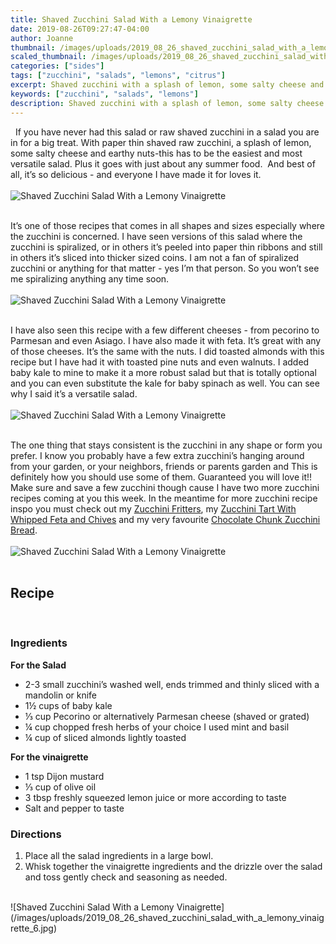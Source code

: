 ```yaml
---
title: Shaved Zucchini Salad With a Lemony Vinaigrette
date: 2019-08-26T09:27:47-04:00
author: Joanne
thumbnail: /images/uploads/2019_08_26_shaved_zucchini_salad_with_a_lemony_vinaigrette_1.jpg
scaled_thumbnail: /images/uploads/2019_08_26_shaved_zucchini_salad_with_a_lemony_vinaigrette_0.jpg
categories: ["sides"]
tags: ["zucchini", "salads", "lemons", "citrus"]
excerpt: Shaved zucchini with a splash of lemon, some salty cheese and earthy nuts - a simple Summer salad
keywords: ["zucchini", "salads", "lemons"]
description: Shaved zucchini with a splash of lemon, some salty cheese and earthy nuts - a simple Summer salad
---
```

 
If you have never had this salad or raw shaved zucchini in a salad you are in for a big treat. With paper thin shaved raw zucchini, a splash of lemon, some salty cheese and earthy nuts-this has to be the easiest and most versatile salad. Plus it goes with just about any summer food.  And best of all, it’s so delicious - and everyone I have made it for loves it. 
</br>
</br>
![Shaved Zucchini Salad With a Lemony Vinaigrette](/images/uploads/2019_08_26_shaved_zucchini_salad_with_a_lemony_vinaigrette_2.jpg)
</br>
</br>

It’s one of those recipes that comes in all shapes and sizes especially where the zucchini is concerned. I have seen versions of this salad where the zucchini is spiralized, or in others it’s peeled into paper thin ribbons and still in others it’s sliced into thicker sized coins. I am not a fan of spiralized zucchini or anything for that matter - yes I’m that person. So you won’t see me spiralizing anything any time soon.  
</br>
</br>
![Shaved Zucchini Salad With a Lemony Vinaigrette](/images/uploads/2019_08_26_shaved_zucchini_salad_with_a_lemony_vinaigrette_3.jpg)
</br>
</br>

I have also seen this recipe with a few different cheeses - from pecorino to Parmesan and even Asiago. I have also made it with feta. It’s great with any of those cheeses. It’s the same with the nuts. I did toasted almonds with this recipe but I have had it with toasted pine nuts and even walnuts. I added baby kale to mine to make it a more robust salad but that is totally optional and you can even substitute the kale for baby spinach as well. You can see why I said it’s a versatile salad. 
</br>
</br>
![Shaved Zucchini Salad With a Lemony Vinaigrette](/images/uploads/2019_08_26_shaved_zucchini_salad_with_a_lemony_vinaigrette_4.jpg)
</br>
</br>

The one thing that stays consistent is the zucchini in any shape or form you prefer. I know you probably have a few extra zucchini’s hanging around from your garden, or your neighbors, friends or parents garden and This is definitely how you should use some of them. Guaranteed you will love it!! Make sure and save a few zucchini though cause I have two more zucchini recipes coming at you this week. In the meantime for more zucchini recipe inspo you must check out my [Zucchini Fritters](https://www.oliveandmango.com/zucchini-fritters/), my [Zucchini Tart With Whipped Feta and Chives](https://www.oliveandmango.com/zucchini-tart-with-whipped-feta-and-chives/) and my very favourite [Chocolate Chunk Zucchini Bread](https://www.oliveandmango.com/chocolate-chunk-zucchini-bread/). 
</br>
</br>
![Shaved Zucchini Salad With a Lemony Vinaigrette](/images/uploads/2019_08_26_shaved_zucchini_salad_with_a_lemony_vinaigrette_5.jpg)
</br>
</br>

## Recipe
</br>

### Ingredients

__For the Salad__

* <span itemprop="ingredients">2-3 small zucchini’s washed well, ends trimmed and thinly sliced with a mandolin or knife </span>
* <span itemprop="ingredients">1&frac12; cups of baby kale </span>
* <span itemprop="ingredients">&frac13; cup Pecorino or alternatively Parmesan cheese (shaved or grated)</span>
* <span itemprop="ingredients">&frac14; cup chopped fresh herbs of your choice I used mint and basil </span>
* <span itemprop="ingredients">&frac14; cup of sliced almonds lightly toasted </span>

__For the vinaigrette__

* <span itemprop="ingredients">1 tsp Dijon mustard</span>
* <span itemprop="ingredients">&frac13; cup of olive oil</span>
* <span itemprop="ingredients">3 tbsp freshly squeezed lemon juice or more according to taste </span>
* <span itemprop="ingredients">Salt and pepper to taste </span>

### Directions

1. Place all the salad ingredients in a large bowl. 
2. Whisk together the vinaigrette ingredients and the drizzle over the salad and toss gently check and seasoning as needed.

</br>
![Shaved Zucchini Salad With a Lemony Vinaigrette](/images/uploads/2019_08_26_shaved_zucchini_salad_with_a_lemony_vinaigrette_6.jpg)